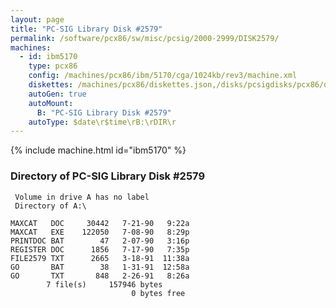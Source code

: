 ```yaml
---
layout: page
title: "PC-SIG Library Disk #2579"
permalink: /software/pcx86/sw/misc/pcsig/2000-2999/DISK2579/
machines:
  - id: ibm5170
    type: pcx86
    config: /machines/pcx86/ibm/5170/cga/1024kb/rev3/machine.xml
    diskettes: /machines/pcx86/diskettes.json,/disks/pcsigdisks/pcx86/diskettes.json
    autoGen: true
    autoMount:
      B: "PC-SIG Library Disk #2579"
    autoType: $date\r$time\rB:\rDIR\r
---
```


{% include machine.html id="ibm5170" %}

### Directory of PC-SIG Library Disk #2579

     Volume in drive A has no label
     Directory of A:\

    MAXCAT   DOC     30442   7-21-90   9:22a
    MAXCAT   EXE    122050   7-08-90   8:29p
    PRINTDOC BAT        47   2-07-90   3:16p
    REGISTER DOC      1856   7-17-90   7:35p
    FILE2579 TXT      2665   3-18-91  11:38a
    GO       BAT        38   1-31-91  12:58a
    GO       TXT       848   2-26-91   8:26a
            7 file(s)     157946 bytes
                               0 bytes free
